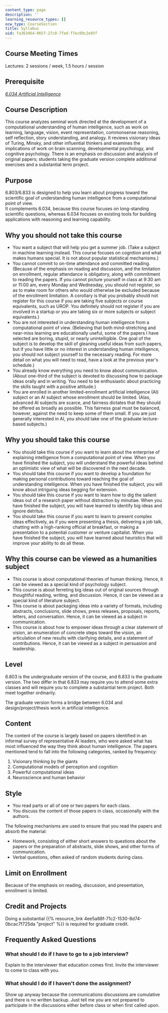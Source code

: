 ```yaml
---
content_type: page
description: ''
learning_resource_types: []
ocw_type: CourseSection
title: Syllabus
uid: fa363464-0657-27c0-7fed-f7ec09c2e95f
---
```


Course Meeting Times
--------------------

Lectures: 2 sessions / week, 1.5 hours / session

Prerequisite
------------

[_6.034 Artificial Intelligence_](/courses/6-034-artificial-intelligence-fall-2010)

Course Description
------------------

This course analyzes seminal work directed at the development of a computational understanding of human intelligence, such as work on learning, language, vision, event representation, commonsense reasoning, self reflection, story understanding, and analogy. It reviews visionary ideas of Turing, Minsky, and other influential thinkers and examines the implications of work on brain scanning, developmental psychology, and cognitive psychology. There is an emphasis on discussion and analysis of original papers; students taking the graduate version complete additional exercises and a substantial term project.

Purpose
-------

6.803/6.833 is designed to help you learn about progress toward the scientific goal of understanding human intelligence from a computational point of view.  
It complements 6.034, because this course focuses on long-standing scientific questions, whereas 6.034 focuses on existing tools for building applications with reasoning and learning capability.

Why you should not take this course
-----------------------------------

*   You want a subject that will help you get a summer job. (Take a subject in machine learning instead. This course focuses on cognition and what makes humans special. It is not about popular statistical mechanisms.)
*   You cannot commit to on-time attendance and committed reading. (Because of the emphasis on reading and discussion, and the limitation on enrollment, regular attendance is obligatory, along with commitment to reading the papers. If you cannot picture yourself in class at 9:30 am or 11:00 am, every Monday and Wednesday, you should not register, so as to make room for others who would otherwise be excluded because of the enrollment limitation. A corollary is that you probably should not register for this course if you are taking five subjects or course equivalents, such as UROP. You definitely should not register if you are involved in a startup or you are taking six or more subjects or subject equivalents.)
*   You are not interested in understanding human intelligence from a computational point of view. (Believing that both mind-stretching and near-miss learning are educationally useful, some of the papers I have selected are boring, stupid, or nearly unintelligible. One goal of the subject is to develop the skill of gleaning useful ideas from such papers, but if you have little or no interest in understanding human intelligence, you should not subject yourself to the necessary reading. For more detail on what you will need to read, have a look at the previous year's schedule.)
*   You already know everything you need to know about communication. (About one-third of the subject is devoted to discussing how to package ideas orally and in writing. You need to be enthusiastic about practicing the skills taught with a positive attitude.)
*   You are enrolled in another limited-enrollment artificial intelligence (AI) subject or an AI subject whose enrollment should be limited. (Alas, advanced AI subjects are scarce, and fairness dictates that they should be offered as broadly as possible. This fairness goal must be balanced, however, against the need to keep some of them small. If you are just generally interested in AI, you should take one of the graduate lecture-based subjects.)

Why you should take this course
-------------------------------

*   You should take this course if you want to learn about the enterprise of explaining intelligence from a computational point of view. When you have finished the subject, you will understand the powerful ideas behind an optimistic view of what will be discovered in the next decade.
*   You should take this course if you want to develop a foundation for making personal contributions toward reaching the goal of understanding intelligence. When you have finished the subject, you will know about intriguing ideas begging for extension.
*   You should take this course if you want to learn how to dig the salient ideas out of a research paper without distraction by minutiae. When you have finished the subject, you will have learned to identify big ideas and ignore detritus.
*   You should take this course if you want to learn to present complex ideas effectively, as if you were presenting a thesis, delivering a job talk, chatting with a high-ranking official at breakfast, or making a presentation to a potential customer or venture capitalist. When you have finished the subject, you will have learned about heuristics that will improve your ability to do all these.

Why this course can be viewed as a humanities subject
-----------------------------------------------------

*   This course is about computational theories of human thinking. Hence, it can be viewed as a special kind of psychology subject.
*   This course is about ferreting big ideas out of original sources through thoughtful reading, writing, and discussion. Hence, it can be viewed as a special kind of literature subject.
*   This course is about packaging ideas into a variety of formats, including abstracts, conclusions, slide shows, press releases, proposals, reports, letters, and conversation. Hence, it can be viewed as a subject in communication.
*   This course is about how to empower ideas through a clear statement of vision, an enumeration of concrete steps toward the vision, an articulation of new results with clarifying details, and a statement of contributions. Hence, it can be viewed as a subject in persuasion and leadership.

Level
-----

6.803 is the undergraduate version of the course, and 6.833 is the graduate version. The two differ in that 6.833 may require you to attend some extra classes and will require you to complete a substantial term project. Both meet together ordinarily.

The graduate version forms a bridge between 6.034 and design/project/thesis work in artificial intelligence.

Content
-------

The content of the course is largely based on papers identified in an informal survey of representative AI leaders, who were asked what has most influenced the way they think about human intelligence. The papers mentioned tend to fall into the following categories, ranked by frequency:

1.  Visionary thinking by the giants
2.  Computational models of perception and cognition
3.  Powerful computational ideas
4.  Neuroscience and human behavior

Style
-----

*   You read parts or all of one or two papers for each class.
*   You discuss the content of those papers in class, occasionally with the authors.

The following mechanisms are used to ensure that you read the papers and absorb the material:

*   Homework, consisting of either short answers to questions about the papers or the preparation of abstracts, slide shows, and other forms of communication.
*   Verbal questions, often asked of random students during class.

Limit on Enrollment
-------------------

Because of the emphasis on reading, discussion, and presentation, enrollment is limited.

Credit and Projects
-------------------

Doing a substantial {{% resource_link 4ee5a88f-71c2-1530-8d74-0bcac7f725da "project" %}} is required for graduate credit.

Frequently Asked Questions
--------------------------

### What should I do if I have to go to a job interview?

Explain to the interviewer that education comes first. Invite the interviewer to come to class with you.

### What should I do if I haven't done the assignment?

Show up anyway because the communications discussions are cumulative and there is no written backup. Just tell me you are not prepared to participate in the discussions either before class or when first called upon.